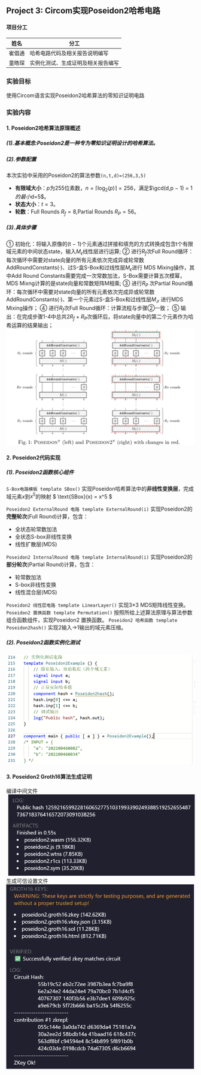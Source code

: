 
## Project 3: Circom实现Poseidon2哈希电路
#### 项目分工
| 姓名 | 分工                     |
|-------|--------------------------|
|  崔倡通  | 哈希电路代码及相关报告说明编写 |
|  童皓琛   | 实例化测试、生成证明及相关报告编写       |

### 实验目标
使用Circom语言实现Poseidon2哈希算法的零知识证明电路

### 实验内容
#### 1. **Poseidon2哈希算法原理概述**
##### (1).基本概念:Poseidon2是一种专为零知识证明设计的哈希算法。
##### (2).参数配置
本次实验中采用的Poseidon2的算法参数`(n,t,d)=(256,3,5)`
- **有限域大小**：$p$为255位素数，$n=\lceil\log_2(p) \rceil=256$，满足$\gcd(d,p − 1) = 1 $的最小$d=5$。
- **状态大小**：$t=3$。
- **轮数**：Full Rounds $R_f= 8$,Partial Rounds $R_P=56$。
##### (3).具体步骤
① 初始化：将输入原像的(t − 1)个元素通过拼接和填充的方式转换成包含t个有限域元素的中间状态state，输入$M_{\epsilon}$线性层进行运算;
➁ 进行$R_f$次Full Round循环：每次循环中需要对state向量的所有元素依次完成异或轮常数AddRoundConstants(·)、过S-盒S-Box和过线性层$M_{\epsilon}$进行 MDS Mixing操作，其中Add Round Constants需要完成一次常数加法，S-Box需要计算五次模幂，MDS Mixng计算的是state向量和常数矩阵M相乘;
➂ 进行$R_P$ 次Partial Round循环：每次循环中需要对state向量的所有元素依次完成异或轮常数AddRoundConstants(·)、第一个元素过S-盒S-Box和过线性层$M_{\mathcal{I}}$ 进行MDS Mixing操作；
➃ 进行$R_f$次Full Round循环：计算流程与步骤➁一致；
➄ 输出：在完成步骤1-4中总共$2R_f + R_P$次循环后，将state向量中的第二个元素作为哈希运算的结果输出；
![alt text](./image/Poseidon.png)

#### 2. **Poseidon2代码实现**
##### (1). Poseidon2函数核心组件
` S-Box电路模板 template SBox() `
实现Poseidon哈希算法中的**非线性变换层**，完成域元素$x$到$x^5$的映射
$ \text{SBox}(x) = x^5 $

` Poseidon2 ExternalRound 电路 template ExternalRound(i) `
实现Poseidon2的**完整轮次**(Full Round)计算，包含：
- 全状态轮常数加法
- 全状态S-box非线性变换
- 线性扩散层(MDS)

` Poseidon2 InternalRound 电路 template InternalRound(i) `
实现Poseidon2的**部分轮次**(Partial Round)计算，包含：
- 轮常数加法
- S-box非线性变换
- 线性混合层(MDS)
  
` Poseidon2 线性层电路 template LinearLayer() `
实现3×3 MDS矩阵线性变换。
` Poseidon2 置换函数 template Permutation() `
按照所给上述算法原理与算法参数组合函数组件，实现Poseidon2 置换函数。
` Poseidon2 哈希函数 template Poseidon2hash() `
实现2输入→1输出的域元素压缩。

##### (2). Poseidon2函数实例化测试
![alt text](./image/test.png)

#### 3. **Poseidon2 Groth16算法生成证明**
编译中间文件
![alt text](./image/r1cs.png)
生成可信设置文件
![alt text](./image/verify.png)
